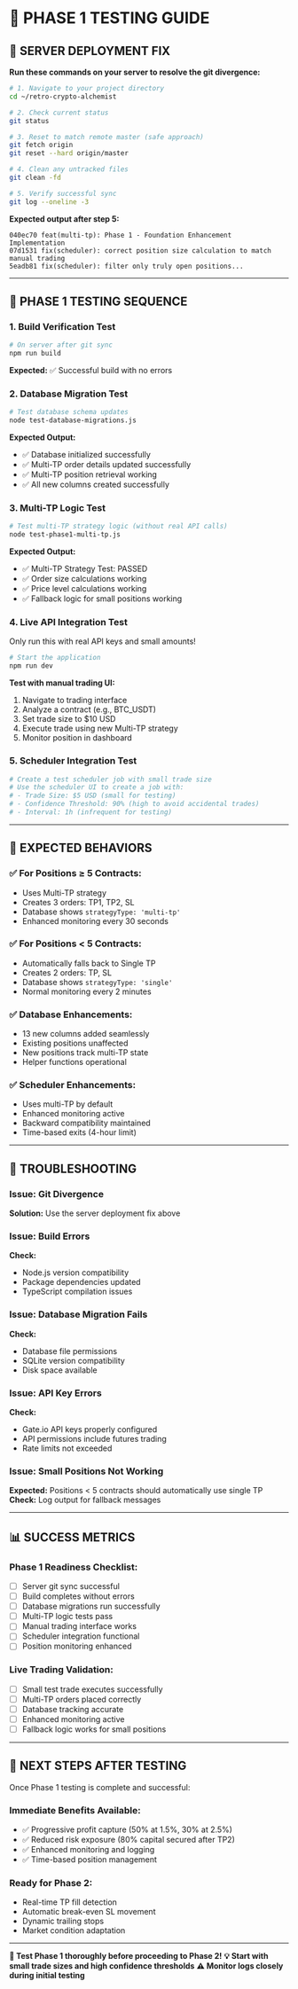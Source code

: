 # 🧪 PHASE 1 TESTING GUIDE

## 🚨 SERVER DEPLOYMENT FIX

**Run these commands on your server to resolve the git divergence:**

```bash
# 1. Navigate to your project directory
cd ~/retro-crypto-alchemist

# 2. Check current status
git status

# 3. Reset to match remote master (safe approach)
git fetch origin
git reset --hard origin/master

# 4. Clean any untracked files
git clean -fd

# 5. Verify successful sync
git log --oneline -3
```

**Expected output after step 5:**
```
040ec70 feat(multi-tp): Phase 1 - Foundation Enhancement Implementation
07d1531 fix(scheduler): correct position size calculation to match manual trading
5eadb81 fix(scheduler): filter only truly open positions...
```

---

## 🧪 PHASE 1 TESTING SEQUENCE

### **1. Build Verification Test**
```bash
# On server after git sync
npm run build
```
**Expected:** ✅ Successful build with no errors

### **2. Database Migration Test**
```bash
# Test database schema updates
node test-database-migrations.js
```
**Expected Output:**
- ✅ Database initialized successfully
- ✅ Multi-TP order details updated successfully
- ✅ Multi-TP position retrieval working
- ✅ All new columns created successfully

### **3. Multi-TP Logic Test**
```bash
# Test multi-TP strategy logic (without real API calls)
node test-phase1-multi-tp.js
```
**Expected Output:**
- ✅ Multi-TP Strategy Test: PASSED
- ✅ Order size calculations working
- ✅ Price level calculations working
- ✅ Fallback logic for small positions working

### **4. Live API Integration Test**
Only run this with real API keys and small amounts!

```bash
# Start the application
npm run dev
```

**Test with manual trading UI:**
1. Navigate to trading interface
2. Analyze a contract (e.g., BTC_USDT)
3. Set trade size to $10 USD
4. Execute trade using new Multi-TP strategy
5. Monitor position in dashboard

### **5. Scheduler Integration Test**
```bash
# Create a test scheduler job with small trade size
# Use the scheduler UI to create a job with:
# - Trade Size: $5 USD (small for testing)
# - Confidence Threshold: 90% (high to avoid accidental trades)
# - Interval: 1h (infrequent for testing)
```

---

## 🎯 EXPECTED BEHAVIORS

### **✅ For Positions ≥ 5 Contracts:**
- Uses Multi-TP strategy
- Creates 3 orders: TP1, TP2, SL
- Database shows `strategyType: 'multi-tp'`
- Enhanced monitoring every 30 seconds

### **✅ For Positions < 5 Contracts:**
- Automatically falls back to Single TP
- Creates 2 orders: TP, SL
- Database shows `strategyType: 'single'`
- Normal monitoring every 2 minutes

### **✅ Database Enhancements:**
- 13 new columns added seamlessly
- Existing positions unaffected
- New positions track multi-TP state
- Helper functions operational

### **✅ Scheduler Enhancements:**
- Uses multi-TP by default
- Enhanced monitoring active
- Backward compatibility maintained
- Time-based exits (4-hour limit)

---

## 🚨 TROUBLESHOOTING

### **Issue: Git Divergence**
**Solution:** Use the server deployment fix above

### **Issue: Build Errors**
**Check:**
- Node.js version compatibility
- Package dependencies updated
- TypeScript compilation issues

### **Issue: Database Migration Fails**
**Check:**
- Database file permissions
- SQLite version compatibility
- Disk space available

### **Issue: API Key Errors**
**Check:**
- Gate.io API keys properly configured
- API permissions include futures trading
- Rate limits not exceeded

### **Issue: Small Positions Not Working**
**Expected:** Positions < 5 contracts should automatically use single TP
**Check:** Log output for fallback messages

---

## 📊 SUCCESS METRICS

### **Phase 1 Readiness Checklist:**
- [ ] Server git sync successful
- [ ] Build completes without errors
- [ ] Database migrations run successfully
- [ ] Multi-TP logic tests pass
- [ ] Manual trading interface works
- [ ] Scheduler integration functional
- [ ] Position monitoring enhanced

### **Live Trading Validation:**
- [ ] Small test trade executes successfully
- [ ] Multi-TP orders placed correctly
- [ ] Database tracking accurate
- [ ] Enhanced monitoring active
- [ ] Fallback logic works for small positions

---

## 🚀 NEXT STEPS AFTER TESTING

Once Phase 1 testing is complete and successful:

### **Immediate Benefits Available:**
- ✅ Progressive profit capture (50% at 1.5%, 30% at 2.5%)
- ✅ Reduced risk exposure (80% capital secured after TP2)
- ✅ Enhanced monitoring and logging
- ✅ Time-based position management

### **Ready for Phase 2:**
- Real-time TP fill detection
- Automatic break-even SL movement
- Dynamic trailing stops
- Market condition adaptation

---

**🎯 Test Phase 1 thoroughly before proceeding to Phase 2!**
**💡 Start with small trade sizes and high confidence thresholds**
**⚠️  Monitor logs closely during initial testing**
